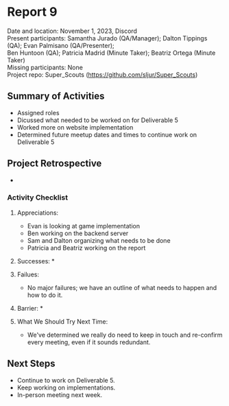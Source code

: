 # Report 9
Date and location: November 1, 2023, Discord <br>
Present participants: Samantha Jurado (QA/Manager); Dalton Tippings (QA); Evan Palmisano (QA/Presenter); <br>
Ben Huntoon (QA); Patricia Madrid (Minute Taker); Beatriz Ortega (Minute Taker) <br>
Missing participants: None <br>
Project repo: Super_Scouts (https://github.com/sljur/Super_Scouts)<br>

## Summary of Activities
- Assigned roles
- Dicussed what needed to be worked on for Deliverable 5
- Worked more on website implementation
- Determined future meetup dates and times to continue work on Deliverable 5

## Project Retrospective
*
### Activity Checklist
1. Appreciations:
   * Evan is looking at game implementation
   * Ben working on the backend server
   * Sam and Dalton organizing what needs to be done
   * Patricia and Beatriz working on the report
2. Successes:
    *
3. Failues:
   * No major failures; we have an outline of what needs to happen and how to do it.
4. Barrier:
   * 

5. What We Should Try Next Time:
   * We've determined we really do need to keep in touch and re-confirm every meeting, even if it sounds redundant.

## Next Steps
* Continue to work on Deliverable 5.
* Keep working on implementations.
* In-person meeting next week.
